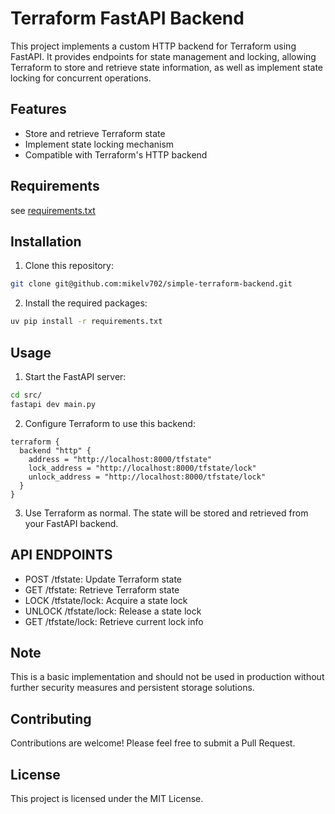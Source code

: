# Terraform FastAPI Backend

This project implements a custom HTTP backend for Terraform using FastAPI. It provides endpoints for state management and locking, allowing Terraform to store and retrieve state information, as well as implement state locking for concurrent operations.

## Features

- Store and retrieve Terraform state
- Implement state locking mechanism
- Compatible with Terraform's HTTP backend

## Requirements

see [requirements.txt](requirements.txt)

## Installation

1. Clone this repository:

```bash
git clone git@github.com:mikelv702/simple-terraform-backend.git
```

2. Install the required packages:

```bash
uv pip install -r requirements.txt
```

## Usage

1. Start the FastAPI server:

```bash
cd src/
fastapi dev main.py
```

2. Configure Terraform to use this backend:

```hcl
terraform {
  backend "http" {
    address = "http://localhost:8000/tfstate"
    lock_address = "http://localhost:8000/tfstate/lock"
    unlock_address = "http://localhost:8000/tfstate/lock"
  }
}
```

3. Use Terraform as normal. The state will be stored and retrieved from your FastAPI backend.

## API ENDPOINTS 

- POST /tfstate: Update Terraform state
- GET /tfstate: Retrieve Terraform state
- LOCK /tfstate/lock: Acquire a state lock
- UNLOCK /tfstate/lock: Release a state lock
- GET /tfstate/lock: Retrieve current lock info

## Note

This is a basic implementation and should not be used in production without further security measures and persistent storage solutions.

## Contributing

Contributions are welcome! Please feel free to submit a Pull Request.

## License

This project is licensed under the MIT License.